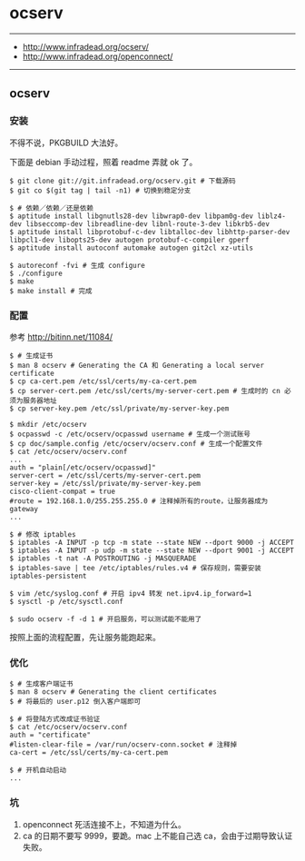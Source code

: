 # ocserv

---

+ http://www.infradead.org/ocserv/
+ http://www.infradead.org/openconnect/

---

## ocserv

### 安装

不得不说，PKGBUILD 大法好。

下面是 debian 手动过程，照着 readme 弄就 ok 了。

```
$ git clone git://git.infradead.org/ocserv.git # 下载源码
$ git co $(git tag | tail -n1) # 切换到稳定分支

$ # 依赖／依赖／还是依赖
$ aptitude install libgnutls28-dev libwrap0-dev libpam0g-dev liblz4-dev libseccomp-dev libreadline-dev libnl-route-3-dev libkrb5-dev
$ aptitude install libprotobuf-c-dev libtalloc-dev libhttp-parser-dev libpcl1-dev libopts25-dev autogen protobuf-c-compiler gperf
$ aptitude install autoconf automake autogen git2cl xz-utils

$ autoreconf -fvi # 生成 configure
$ ./configure
$ make
$ make install # 完成
```

### 配置

参考 http://bitinn.net/11084/

```
$ # 生成证书
$ man 8 ocserv # Generating the CA 和 Generating a local server certificate
$ cp ca-cert.pem /etc/ssl/certs/my-ca-cert.pem
$ cp server-cert.pem /etc/ssl/certs/my-server-cert.pem # 生成时的 cn 必须为服务器地址
$ cp server-key.pem /etc/ssl/private/my-server-key.pem

$ mkdir /etc/ocserv
$ ocpasswd -c /etc/ocserv/ocpasswd username # 生成一个测试账号
$ cp doc/sample.config /etc/ocserv/ocserv.conf # 生成一个配置文件
$ cat /etc/ocserv/ocserv.conf
...
auth = "plain[/etc/ocserv/ocpasswd]"
server-cert = /etc/ssl/certs/my-server-cert.pem
server-key = /etc/ssl/private/my-server-key.pem
cisco-client-compat = true
#route = 192.168.1.0/255.255.255.0 # 注释掉所有的route，让服务器成为gateway
...

$ # 修改 iptables
$ iptables -A INPUT -p tcp -m state --state NEW --dport 9000 -j ACCEPT
$ iptables -A INPUT -p udp -m state --state NEW --dport 9001 -j ACCEPT
$ iptables -t nat -A POSTROUTING -j MASQUERADE
$ iptables-save | tee /etc/iptables/rules.v4 # 保存规则，需要安装 iptables-persistent

$ vim /etc/syslog.conf # 开启 ipv4 转发 net.ipv4.ip_forward=1
$ sysctl -p /etc/sysctl.conf

$ sudo ocserv -f -d 1 # 开启服务，可以测试能不能用了
```

按照上面的流程配置，先让服务能跑起来。

### 优化

```
$ # 生成客户端证书
$ man 8 ocserv # Generating the client certificates
$ # 将最后的 user.p12 倒入客户端即可

$ # 将登陆方式改成证书验证
$ cat /etc/ocserv/ocserv.conf
auth = "certificate"
#listen-clear-file = /var/run/ocserv-conn.socket # 注释掉
ca-cert = /etc/ssl/certs/my-ca-cert.pem

$ # 开机自动启动
...
```

### 坑

1. openconnect 死活连接不上，不知道为什么。
2. ca 的日期不要写 9999，要跪。mac 上不能自己选 ca，会由于过期导致认证失败。
